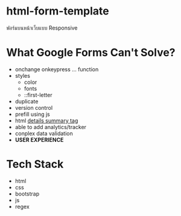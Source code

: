 # html-form-template
ฟอร์มบนหน้าเว็บแบบ Responsive

# What Google Forms Can't Solve?
- onchange onkeypress ... function
- styles
  - color
  - fonts
  - ::first-letter
- duplicate
- version control
- prefill using js
- html [details summary tag](https://www.w3schools.com/tags/tag_summary.asp)
- able to add analytics/tracker
- conplex data validation
- **USER EXPERIENCE**

# Tech Stack
- html
- css
- bootstrap
- js
- regex
